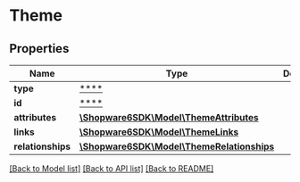 # Theme

## Properties
Name | Type | Description | Notes
------------ | ------------- | ------------- | -------------
**type** | [****](.md) |  | [optional] 
**id** | [****](.md) |  | [optional] 
**attributes** | [**\Shopware6SDK\Model\ThemeAttributes**](ThemeAttributes.md) |  | [optional] 
**links** | [**\Shopware6SDK\Model\ThemeLinks**](ThemeLinks.md) |  | [optional] 
**relationships** | [**\Shopware6SDK\Model\ThemeRelationships**](ThemeRelationships.md) |  | [optional] 

[[Back to Model list]](../../README.md#documentation-for-models) [[Back to API list]](../../README.md#documentation-for-api-endpoints) [[Back to README]](../../README.md)

